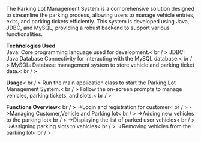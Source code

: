 The Parking Lot Management System is a comprehensive solution designed to streamline the parking process, allowing users to manage vehicle entries, exits, and parking tickets efficiently. This system is developed using Java, JDBC, and MySQL, providing a robust backend to support various functionalities.

**Technologies Used**<br/> 
Java: Core programming language used for development.< br / > 
JDBC: Java Database Connectivity for interacting with the MySQL database.< br / > 
MySQL: Database management system to store vehicle and parking ticket data.< br / > 

**Usage**< br / > 
Run the main application class to start the Parking Lot Management System.< br / > 
Follow the on-screen prompts to manage vehicles, parking tickets, and slots.< br / > 

**Functions Overview**< br / > 
->Login and registration for customer< br / > 
->Managing Customer,Vehicle and Parking lot< br / > 
->Adding new vehicles to the parking lot< br / > 
->Displaying the list of parked user vehicles< br / > 
->Assigning parking slots to vehicles< br / > 
->Removing vehicles from the parking lot< br / > 
